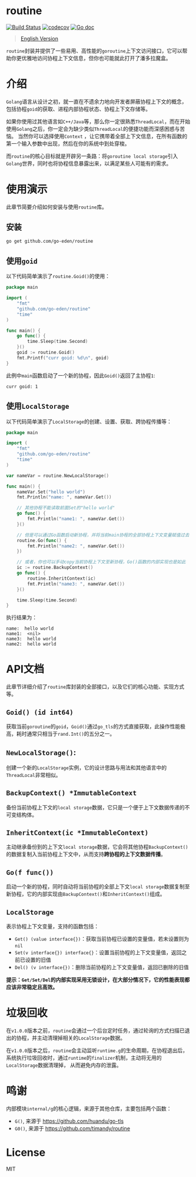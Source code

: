 # routine

[![Build Status](https://travis-ci.com/go-eden/routine.svg?branch=main)](https://travis-ci.com/github/go-eden/routine)
[![codecov](https://codecov.io/gh/go-eden/routine/branch/main/graph/badge.svg?token=R4GC2IuGoh)](https://codecov.io/gh/go-eden/routine)
[![Go doc](https://img.shields.io/badge/go.dev-reference-brightgreen?logo=go&logoColor=white&style=flat)](https://pkg.go.dev/github.com/go-eden/routine)

> [English Version](README_zh.md)

`routine`封装并提供了一些易用、高性能的`goroutine`上下文访问接口，它可以帮助你更优雅地访问协程上下文信息，但你也可能就此打开了潘多拉魔盒。

# 介绍

`Golang`语言从设计之初，就一直在不遗余力地向开发者屏蔽协程上下文的概念，包括协程`goid`的获取、进程内部协程状态、协程上下文存储等。

如果你使用过其他语言如`C++/Java`等，那么你一定很熟悉`ThreadLocal`，而在开始使用`Golang`之后，你一定会为缺少类似`ThreadLocal`的便捷功能而深感困惑与苦恼。 当然你可以选择使用`Context`
，让它携带着全部上下文信息，在所有函数的第一个输入参数中出现，然后在你的系统中到处穿梭。

而`routine`的核心目标就是开辟另一条路：将`goroutine local storage`引入`Golang`世界，同时也将协程信息暴露出来，以满足某些人可能有的需求。

# 使用演示

此章节简要介绍如何安装与使用`routine`库。

## 安装

```bash
go get github.com/go-eden/routine
```

## 使用`goid`

以下代码简单演示了`routine.Goid()`的使用：

```go
package main

import (
	"fmt"
	"github.com/go-eden/routine"
	"time"
)

func main() {
	go func() {
		time.Sleep(time.Second)
	}()
	goid := routine.Goid()
	fmt.Printf("curr goid: %d\n", goid)
}
```

此例中`main`函数启动了一个新的协程，因此`Goid()`返回了主协程`1`:

```text
curr goid: 1
```

## 使用`LocalStorage`

以下代码简单演示了`LocalStorage`的创建、设置、获取、跨协程传播等：

```go
package main

import (
	"fmt"
	"github.com/go-eden/routine"
	"time"
)

var nameVar = routine.NewLocalStorage()

func main() {
	nameVar.Set("hello world")
	fmt.Println("name: ", nameVar.Get())

	// 其他协程不能读取前面Set的"hello world"
	go func() {
		fmt.Println("name1: ", nameVar.Get())
	}()

	// 但是可以通过Go函数启动新协程，并将当前main协程的全部协程上下文变量赋值过去
	routine.Go(func() {
		fmt.Println("name2: ", nameVar.Get())
	})

	// 或者，你也可以手动copy当前协程上下文至新协程，Go()函数的内部实现也是如此
	ic := routine.BackupContext()
	go func() {
		routine.InheritContext(ic)
		fmt.Println("name3: ", nameVar.Get())
	}()

	time.Sleep(time.Second)
}
```

执行结果为：

```text
name:  hello world
name1:  <nil>
name3:  hello world
name2:  hello world
```

# API文档

此章节详细介绍了`routine`库封装的全部接口，以及它们的核心功能、实现方式等。

## `Goid() (id int64)`

获取当前`goroutine`的`goid`，`Goid()`通过`go_tls`的方式直接获取，此操作性能极高，耗时通常只相当于`rand.Int()`的五分之一。

## `NewLocalStorage()`:

创建一个新的`LocalStorage`实例，它的设计思路与用法和其他语言中的`ThreadLocal`非常相似。

## `BackupContext() *ImmutableContext`

备份当前协程上下文的`local storage`数据，它只是一个便于上下文数据传递的不可变结构体。

## `InheritContext(ic *ImmutableContext)`

主动继承备份到的上下文`local storage`数据，它会将其他协程`BackupContext()`的数据复制入当前协程上下文中，从而支持**跨协程的上下文数据传播**。

## `Go(f func())`

启动一个新的协程，同时自动将当前协程的全部上下文`local storage`数据复制至新协程，它的内部实现由`BackupContext()`和`InheritContext()`组成。

## `LocalStorage`

表示协程上下文变量，支持的函数包括：

+ `Get() (value interface{})`：获取当前协程已设置的变量值，若未设置则为`nil`
+ `Set(v interface{}) interface{}`：设置当前协程的上下文变量值，返回之前已设置的旧值
+ `Del() (v interface{})`：删除当前协程的上下文变量值，返回已删除的旧值

**提示：`Get/Set/Del`的内部实现采用无锁设计，在大部分情况下，它的性能表现都应该非常稳定且高效。**

# 垃圾回收

在`v1.0.0`版本之前，`routine`会通过一个后台定时任务，通过轮询的方式扫描已退出的协程，并主动清理掉相关的`LocalStorage`数据。

在`v1.0.0`版本之后，`routine`会主动监听`runtime.g`的生命周期，在协程退出后，系统执行垃圾回收时，通过`runtime`的`finalizer`机制，主动将无用的`LocalStorage`数据清理掉，
从而避免内存的泄露。

# 鸣谢

内部模块`internal/g`的核心逻辑，来源于其他仓库，主要包括两个函数：

+ `G()`, 来源于 https://github.com/huandu/go-tls
+ `G0()`, 来源于 https://github.com/timandy/routine

# License

MIT

